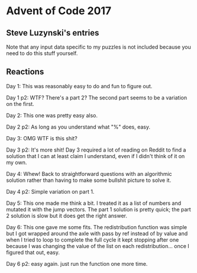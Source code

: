 # Advent of Code 2017

## Steve Luzynski's entries

Note that any input data specific to my puzzles is not included
because you need to do this stuff yourself.

## Reactions
Day 1: This was reasonably easy to do and fun to figure out.

Day 1 p2: WTF? There's a part 2? The second part seems to be a variation on the first.

Day 2: This one was pretty easy also.

Day 2 p2: As long as you understand what "%" does, easy.

Day 3: OMG WTF is this shit?

Day 3 p2: It's more shit! Day 3 required a lot of reading on Reddit to find a solution
that I can at least claim I understand, even if I didn't think of it on my own.

Day 4: Whew! Back to straightforward questions with an algorithmic solution
rather than having to make some bullshit picture to solve it.

Day 4 p2: Simple variation on part 1.

Day 5: This one made me think a bit. I treated it as a list of numbers and mutated it
with the jump vectors. The part 1 solution is pretty quick; the part 2 solution
is slow but it does get the right answer.

Day 6: This one gave me some fits. The redistribution function was simple but I got wrapped around the axle with pass by ref instead of by value and when I tried to loop
to complete the full cycle it kept stopping after one because I was changing
the value of the list on each redistribution... once I figured that out, easy.

Day 6 p2: easy again. just run the function one more time.
